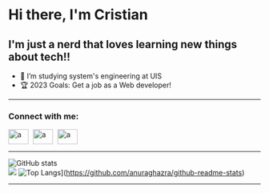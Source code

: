 # Hi there, I'm Cristian
## I'm just a nerd that loves learning new things about tech!!
 
- 🤯 I’m studying system's engineering at UIS
- 🏆 2023 Goals: Get a job as a Web developer!

<hr>

### **Connect with me:**
<p align="left">

<a href="https://www.facebook.com/cristiandavid.tafurcampo/" target="blank"><img style="padding-right:5px;" align="center" src="https://raw.githubusercontent.com/rahuldkjain/github-profile-readme-generator/master/src/images/icons/Social/facebook.svg" alt="a" height="30" width="40" /></a>
<a href="https://www.instagram.com/tafur0011/" target="blank"><img style="padding-right:5px;" align="center" src="https://raw.githubusercontent.com/rahuldkjain/github-profile-readme-generator/master/src/images/icons/Social/instagram.svg" alt="a" height="30" width="40" /></a>
 <a href="https://www.linkedin.com/in/cristian-tafur-73569a235/" target="blank"><img style="padding-right:5px;" align="center" src="https://raw.githubusercontent.com/rahuldkjain/github-profile-readme-generator/master/src/images/icons/Social/linked-in-alt.svg" alt="a" height="30" width="40" /></a>

</p>

<hr>


![GitHub stats](https://github-readme-stats.vercel.app/api?username=CristianTafur249&theme=radical&show_icons=true)  
![](https://github-readme-streak-stats.herokuapp.com/?user=CristianTafur249&theme=radical&hide_border=false)
![Top Langs](https://github-readme-stats.vercel.app/api/top-langs/?username=CristianTafur249&theme=radical)](https://github.com/anuraghazra/github-readme-stats)
<br>

<hr>
